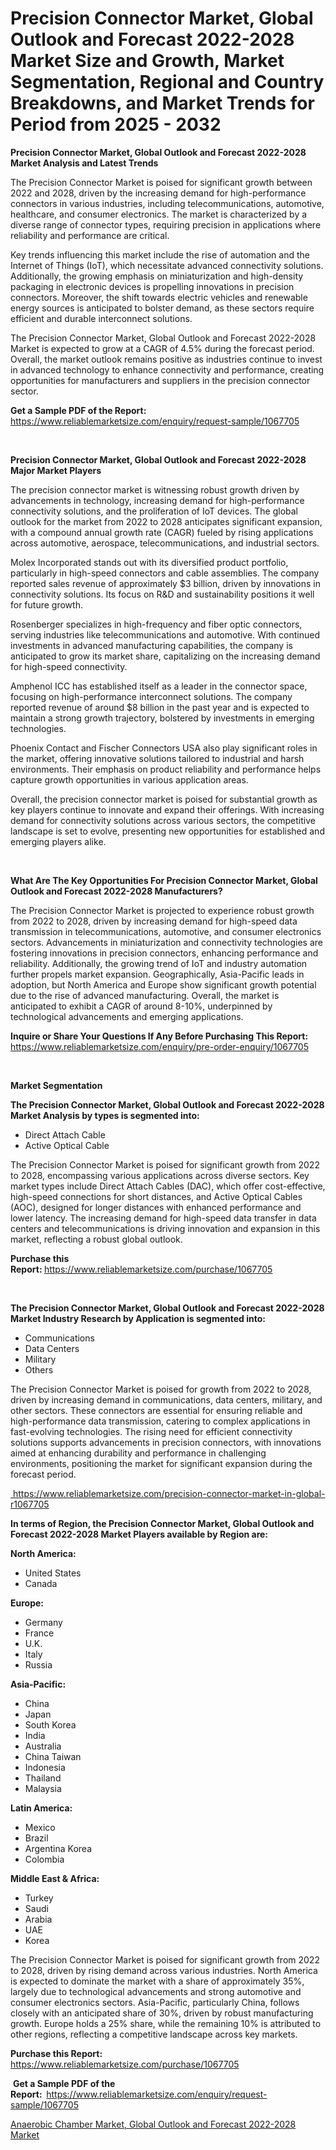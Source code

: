 <p><h1>Precision Connector Market, Global Outlook and Forecast 2022-2028 Market Size and Growth, Market Segmentation, Regional and Country Breakdowns, and Market Trends for Period from 2025 -  2032</h1></p><p><strong>Precision Connector Market, Global Outlook and Forecast 2022-2028 Market Analysis and Latest Trends</strong></p>
<p><p>The Precision Connector Market is poised for significant growth between 2022 and 2028, driven by the increasing demand for high-performance connectors in various industries, including telecommunications, automotive, healthcare, and consumer electronics. The market is characterized by a diverse range of connector types, requiring precision in applications where reliability and performance are critical. </p><p>Key trends influencing this market include the rise of automation and the Internet of Things (IoT), which necessitate advanced connectivity solutions. Additionally, the growing emphasis on miniaturization and high-density packaging in electronic devices is propelling innovations in precision connectors. Moreover, the shift towards electric vehicles and renewable energy sources is anticipated to bolster demand, as these sectors require efficient and durable interconnect solutions.</p><p>The Precision Connector Market, Global Outlook and Forecast 2022-2028 Market is expected to grow at a CAGR of 4.5% during the forecast period. Overall, the market outlook remains positive as industries continue to invest in advanced technology to enhance connectivity and performance, creating opportunities for manufacturers and suppliers in the precision connector sector.</p></p>
<p><strong>Get a Sample PDF of the Report:&nbsp;</strong> <a href="https://www.reliablemarketsize.com/enquiry/request-sample/1067705?utm_campaign=2755&utm_medium=2&utm_source=Github&utm_content=ia&utm_term=21032025&utm_id=precision-connector-market-global-outlook-and-forecast-2022-2028">https://www.reliablemarketsize.com/enquiry/request-sample/1067705</a></p>
<p>&nbsp;</p>
<p><strong>Precision Connector Market, Global Outlook and Forecast 2022-2028 Major Market Players</strong></p>
<p><p>The precision connector market is witnessing robust growth driven by advancements in technology, increasing demand for high-performance connectivity solutions, and the proliferation of IoT devices. The global outlook for the market from 2022 to 2028 anticipates significant expansion, with a compound annual growth rate (CAGR) fueled by rising applications across automotive, aerospace, telecommunications, and industrial sectors.</p><p>Molex Incorporated stands out with its diversified product portfolio, particularly in high-speed connectors and cable assemblies. The company reported sales revenue of approximately $3 billion, driven by innovations in connectivity solutions. Its focus on R&D and sustainability positions it well for future growth.</p><p>Rosenberger specializes in high-frequency and fiber optic connectors, serving industries like telecommunications and automotive. With continued investments in advanced manufacturing capabilities, the company is anticipated to grow its market share, capitalizing on the increasing demand for high-speed connectivity.</p><p>Amphenol ICC has established itself as a leader in the connector space, focusing on high-performance interconnect solutions. The company reported revenue of around $8 billion in the past year and is expected to maintain a strong growth trajectory, bolstered by investments in emerging technologies.</p><p>Phoenix Contact and Fischer Connectors USA also play significant roles in the market, offering innovative solutions tailored to industrial and harsh environments. Their emphasis on product reliability and performance helps capture growth opportunities in various application areas.</p><p>Overall, the precision connector market is poised for substantial growth as key players continue to innovate and expand their offerings. With increasing demand for connectivity solutions across various sectors, the competitive landscape is set to evolve, presenting new opportunities for established and emerging players alike.</p></p>
<p>&nbsp;</p>
<p><strong>What Are The Key Opportunities For Precision Connector Market, Global Outlook and Forecast 2022-2028 Manufacturers?</strong></p>
<p><p>The Precision Connector Market is projected to experience robust growth from 2022 to 2028, driven by increasing demand for high-speed data transmission in telecommunications, automotive, and consumer electronics sectors. Advancements in miniaturization and connectivity technologies are fostering innovations in precision connectors, enhancing performance and reliability. Additionally, the growing trend of IoT and industry automation further propels market expansion. Geographically, Asia-Pacific leads in adoption, but North America and Europe show significant growth potential due to the rise of advanced manufacturing. Overall, the market is anticipated to exhibit a CAGR of around 8-10%, underpinned by technological advancements and emerging applications.</p></p>
<p><strong>Inquire or Share Your Questions If Any Before Purchasing This Report:</strong> <a href="https://www.reliablemarketsize.com/enquiry/pre-order-enquiry/1067705?utm_campaign=2755&utm_medium=2&utm_source=Github&utm_content=ia&utm_term=21032025&utm_id=precision-connector-market-global-outlook-and-forecast-2022-2028">https://www.reliablemarketsize.com/enquiry/pre-order-enquiry/1067705</a></p>
<p>&nbsp;</p>
<p><strong>Market Segmentation</strong></p>
<p><strong>The Precision Connector Market, Global Outlook and Forecast 2022-2028 Market Analysis by types is segmented into:</strong></p>
<p><ul><li>Direct Attach Cable</li><li>Active Optical Cable</li></ul></p>
<p><p>The Precision Connector Market is poised for significant growth from 2022 to 2028, encompassing various applications across diverse sectors. Key market types include Direct Attach Cables (DAC), which offer cost-effective, high-speed connections for short distances, and Active Optical Cables (AOC), designed for longer distances with enhanced performance and lower latency. The increasing demand for high-speed data transfer in data centers and telecommunications is driving innovation and expansion in this market, reflecting a robust global outlook.</p></p>
<p><strong>Purchase this Report:&nbsp;</strong><a href="https://www.reliablemarketsize.com/purchase/1067705?utm_campaign=2755&utm_medium=2&utm_source=Github&utm_content=ia&utm_term=21032025&utm_id=precision-connector-market-global-outlook-and-forecast-2022-2028">https://www.reliablemarketsize.com/purchase/1067705</a></p>
<p>&nbsp;</p>
<p><strong>The Precision Connector Market, Global Outlook and Forecast 2022-2028 Market Industry Research by Application is segmented into:</strong></p>
<p><ul><li>Communications</li><li>Data Centers</li><li>Military</li><li>Others</li></ul></p>
<p><p>The Precision Connector Market is poised for growth from 2022 to 2028, driven by increasing demand in communications, data centers, military, and other sectors. These connectors are essential for ensuring reliable and high-performance data transmission, catering to complex applications in fast-evolving technologies. The rising need for efficient connectivity solutions supports advancements in precision connectors, with innovations aimed at enhancing durability and performance in challenging environments, positioning the market for significant expansion during the forecast period.</p></p>
<p><a href="https://www.reliablemarketsize.com/precision-connector-market-in-global-r1067705?utm_campaign=2755&utm_medium=2&utm_source=Github&utm_content=ia&utm_term=21032025&utm_id=precision-connector-market-global-outlook-and-forecast-2022-2028">&nbsp;https://www.reliablemarketsize.com/precision-connector-market-in-global-r1067705</a></p>
<p><strong>In terms of Region, the Precision Connector Market, Global Outlook and Forecast 2022-2028 Market Players available by Region are:</strong></p>
<p>
    <p> <strong> North America: </strong>
        <ul>
            <li>United States</li>
            <li>Canada</li>
        </ul>
        </p> 
    <p> <strong> Europe: </strong>
        <ul>
            <li>Germany</li>
            <li>France</li>
            <li>U.K.</li>
            <li>Italy</li>
            <li>Russia</li>
        </ul>
        </p> 
    <p> <strong> Asia-Pacific: </strong>
        <ul>
            <li>China</li>
            <li>Japan</li>
            <li>South Korea</li>
            <li>India</li>
            <li>Australia</li>
            <li>China Taiwan</li>
            <li>Indonesia</li>
            <li>Thailand</li>
            <li>Malaysia</li>
        </ul>
        </p> 
    <p> <strong> Latin America: </strong>
        <ul>
            <li>Mexico</li>
            <li>Brazil</li>
            <li>Argentina Korea</li>
            <li>Colombia</li>
        </ul>
        </p> 
    <p> <strong> Middle East & Africa: </strong>
        <ul>
            <li>Turkey</li>
            <li>Saudi</li>
            <li>Arabia</li>
            <li>UAE</li>
            <li>Korea</li>
        </ul>
    </p>
    </p>
<p><p>The Precision Connector Market is poised for significant growth from 2022 to 2028, driven by rising demand across various industries. North America is expected to dominate the market with a share of approximately 35%, largely due to technological advancements and strong automotive and consumer electronics sectors. Asia-Pacific, particularly China, follows closely with an anticipated share of 30%, driven by robust manufacturing growth. Europe holds a 25% share, while the remaining 10% is attributed to other regions, reflecting a competitive landscape across key markets.</p></p>
<p><strong>Purchase this Report: </strong><a href="https://www.reliablemarketsize.com/purchase/1067705?utm_campaign=2755&utm_medium=2&utm_source=Github&utm_content=ia&utm_term=21032025&utm_id=precision-connector-market-global-outlook-and-forecast-2022-2028">https://www.reliablemarketsize.com/purchase/1067705</a></p>
<p>&nbsp;<strong>Get a Sample PDF of the Report:&nbsp;&nbsp;</strong><a href="https://www.reliablemarketsize.com/enquiry/request-sample/1067705?utm_campaign=2755&utm_medium=2&utm_source=Github&utm_content=ia&utm_term=21032025&utm_id=precision-connector-market-global-outlook-and-forecast-2022-2028">https://www.reliablemarketsize.com/enquiry/request-sample/1067705</a></p>
<p><strong></strong></p>
<p><p><a href="https://github.com/adyawafurber1/Market-Research-Report-List-1/blob/main/anaerobic-chamber-market-global-outlook-and-forecast-2022-2028-market.md?utm_campaign=2755&utm_medium=2&utm_source=Github&utm_content=ia&utm_term=21032025&utm_id=precision-connector-market-global-outlook-and-forecast-2022-2028">Anaerobic Chamber Market, Global Outlook and Forecast 2022-2028 Market</a></p></p>